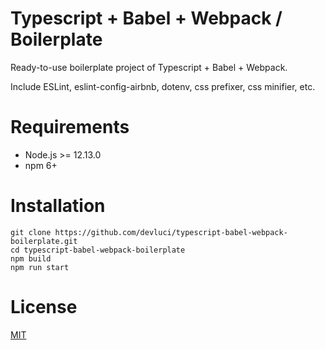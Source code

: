 # Typescript + Babel + Webpack / Boilerplate

Ready-to-use boilerplate project of Typescript + Babel + Webpack.

Include ESLint, eslint-config-airbnb, dotenv, css prefixer, css minifier, etc.


# Requirements

- Node.js >= 12.13.0
- npm 6+



# Installation

```shell script
git clone https://github.com/devluci/typescript-babel-webpack-boilerplate.git
cd typescript-babel-webpack-boilerplate
npm build
npm run start
```


# License

[MIT](./LICENSE)
